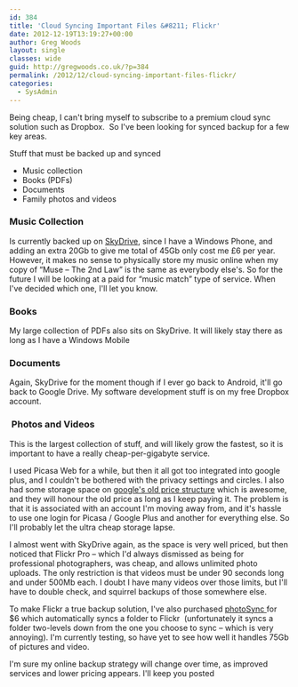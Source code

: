 ```yaml
---
id: 384
title: 'Cloud Syncing Important Files &#8211; Flickr'
date: 2012-12-19T13:19:27+00:00
author: Greg Woods
layout: single
classes: wide
guid: http://gregwoods.co.uk/?p=384
permalink: /2012/12/cloud-syncing-important-files-flickr/
categories:
  - SysAdmin
---
```

Being cheap, I can't bring myself to subscribe to a premium cloud sync solution such as Dropbox.  So I've been looking for synced backup for a few key areas.

Stuff that must be backed up and synced

  * Music collection
  * Books (PDFs)
  * Documents
  * Family photos and videos

### Music Collection

Is currently backed up on <a title="SkyDrive" href="http://windows.microsoft.com/en-US/skydrive/compare" target="_blank">SkyDrive</a>, since I have a Windows Phone, and adding an extra 20Gb to give me total of 45Gb only cost me £6 per year. However, it makes no sense to physically store my music online when my copy of &#8220;Muse &#8211; The 2nd Law&#8221; is the same as everybody else's. So for the future I will be looking at a paid for &#8220;music match&#8221; type of service. When I've decided which one, I'll let you know.

### Books

My large collection of PDFs also sits on SkyDrive. It will likely stay there as long as I have a Windows Mobile

### Documents

Again, SkyDrive for the moment though if I ever go back to Android, it'll go back to Google Drive. My software development stuff is on my free Dropbox account.

###  Photos and Videos

This is the largest collection of stuff, and will likely grow the fastest, so it is important to have a really cheap-per-gigabyte service.

I used Picasa Web for a while, but then it all got too integrated into google plus, and I couldn't be bothered with the privacy settings and circles. I also had some storage space on <a title="google's old price structure" href="http://support.google.com/picasa/answer/39567?hl=en" target="_blank">google's old price structure</a> which is awesome, and they will honour the old price as long as I keep paying it. The problem is that it is associated with an account I'm moving away from, and it's hassle to use one login for Picasa / Google Plus and another for everything else. So I'll probably let the ultra cheap storage lapse.

I almost went with SkyDrive again, as the space is very well priced, but then noticed that Flickr Pro &#8211; which I'd always dismissed as being for professional photographers, was cheap, and allows unlimited photo uploads. The only restriction is that videos must be under 90 seconds long and under 500Mb each. I doubt I have many videos over those limits, but I'll have to double check, and squirrel backups of those somewhere else.

To make Flickr a true backup solution, I've also purchased <a title="photoSync" href="http://www.flickr.com/services/apps/72157624948354629/" target="_blank">photoSync </a>for $6 which automatically syncs a folder to Flickr  (unfortunately it syncs a folder two-levels down from the one you choose to sync &#8211; which is very annoying). I'm currently testing, so have yet to see how well it handles 75Gb of pictures and video.

I'm sure my online backup strategy will change over time, as improved services and lower pricing appears. I'll keep you posted